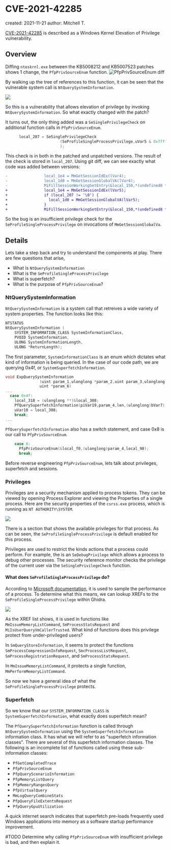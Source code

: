 # CVE-2021-42285
created: 2021-11-21
author: Mitchell T.

[CVE-2021-42285](https://msrc.microsoft.com/update-guide/vulnerability/CVE-2021-42285) is described as a Windows Kernel Elevation of Privilege vulnerability.


## Overview

Diffing `ntoskrnl.exe` between the KB5008212 and KB5007523 patches shows 1 change, the `PfpPrivSourceEnum` function. 
![PfpPrivSourceEnum diff](PatchDiffWednesday/Windows/CVE-2021-42285/img/PfpPrivSourceEnum-Diff.png) 

By walking up the tree of references to this function, it can be seen that the vulnerable system call is `NtQuerySystemInformation`.

![](PatchDiffWednesday/Windows/CVE-2021-42285/img/QueryCallTree.png)

So this is a vulnerability that allows elevation of privilege by invoking `NtQuerySystemInformation`. So what exactly changed with the patch?

It turns out, the only thing added was a `SeSinglePrivilegeCheck` on additional function calls in `PfpPrivSourceEnum`. 

```C
      local_207 = SeSinglePrivilegeCheck
                        (SeProfileSingleProcessPrivilege,uVar5 & 0xffffffffffffff00 | param_2 &0xff
                        );
```

This check is in both in the patched and unpatched versions. The result of the check is stored in `local_207`. Using git diff, we can see exactly what code was added between versions:

```diff
-                local_1e4 = MmGetSessionIdEx(lVar4);
-                local_1d0 = MmGetSessionGlobalVA(lVar4);
-                MiFillSessionWorkingSetEntry(&local_150,*(undefined8 *)(lVar4 + 0x558));
+                local_1e4 = MmGetSessionIdEx(lVar5);
+                if (local_207 != '\0') {
+                  local_1d0 = MmGetSessionGlobalVA(lVar5);
+                }
+                MiFillSessionWorkingSetEntry(&local_150,*(undefined8 *)(lVar5 + 0x558));
```

So the bug is an insufficient privilege check for the `SeProfileSingleProcessPrivilege` on invocations of `MmGetSessionGlobalVa`. 

## Details

Lets take a step back and try to understand the components at play. There are few questions that arise,

-   What is `NtQuerySystemInformation`
-   What is the `SeProfileSingleProcessPrivilege`
-   What is superfetch?
-   What is the purpose of `PfpPrivSourceEnum`?

### NtQuerySystemInformation
`NtQuerySystemInformation` is a system call that retreives a wide variety of system properties. The function looks like this:
```C
NTSTATUS 
NtQuerySystemInformation (
    SYSTEM_INFORMATION_CLASS SystemInformationClass, 
    PVOID SystemInformation, 
    ULONG SystemInformationLength, 
    ULONG *ReturnLength);
```
The first parameter, `SystemInformationClass` is an enum which dictates what kind of information is being queried. In the case of our code path, we are querying 0x4f, or `SystemSuperfetchInformation`.

```C
void ExpQuerySystemInformation
               (uint param_1,ulonglong *param_2,uint param_3,ulonglong *param_4,uint param_5,
               uint *param_6)
...
  case 0x4f:
    local_318 = (ulonglong **)&local_308;
    PfQuerySuperfetchInformation(piVar19,param_4,len,(ulonglong)bVar7);
    uVar10 = local_308;
    break;
...
```

`PfQuerySuperfetchInformation` also has a switch statement, and case 0x8 is our call to `PfpPrivSourceEnum`.

```C
    case 8:
      PfpPrivSourceEnum(&local_f0,(ulonglong)param_4,local_98);
      break;
```

Before reverse engineering `PfpPrivSourceEnum`, lets talk about privileges, superfetch and sessions.

###  Privileges
Privileges are a security mechanism applied to process tokens. They can be viewed by opening Process Explorer and viewing the Properties of a single process. Here are the security properties of the `csrss.exe` process, which is running as `NT AUTHORITY\SYSTEM`. 

![](PatchDiffWednesday/Windows/CVE-2021-42285/img/procexp.png)

There is a section that shows the available privileges for that process. As can be seen, the `SeProfileSingleProcessPrivilege` is default enabled for this process. 

Privileges are used to restrict the kinds actions that a process could perform. For example, the is an `SeDebugPrivilege` which allows a process to debug other processes. The security reference monitor checks the privilege of the current user via the `SeSinglePrivilegeCheck` function. 

#### What does `SeProfileSingleProcessPrivilege` do?

According to [Microsoft documentation](https://docs.microsoft.com/en-us/windows/security/threat-protection/security-policy-settings/profile-single-process), it is used to sample the performance of a process.  To determine what this means, we can lookup XREFs to the `SeProfileSingleProcessPrivilege` within Ghidra.

![](PatchDiffWednesday/Windows/CVE-2021-42285/img/profilexref.png)

As the XREF list shows, it is used in functions like `MmIssueMemoryListCommand`, `SmProcessStatsRequest` and `MiIsUserQueryVmCallerTrusted`. What kind of functions does this privilege protect from under-privileged users?

In `SmQueryStoreInformation`, it seems to protect the functions `SmProcessCompressionInfoRequest`, `SmcProcessListRequest`, `SmProcessRegistrationRequest`, and `SmProcessStatsRequest`. 

In `MmIssueMemoryListCommand`, it protects a single function, `MmPerformMemoryListCommand`.

So now we have a general idea of what the `SeProfileSingleProcessPrivilege` protects.

### Superfetch
So we know that our `SYSTEM_INFORMATION_CLASS` is `SystemSuperfetchInformation`, what exactly does superfetch mean?

The `PfQuerySuperfetchInformation` function is called through `NtQuerySystemInformation` using the `SystemSuperfetchInformation` information class. It has what we will refer to as "superfetch information classes". There are several of this superfetch information classes. The following is an incomplete list of functions called using these sub-information classes:

- `PfGetCompletedTrace`
- `PfpPrivSourceEnum`
- `PfpQueryScenarioInformation`
- `PfpMemoryListQuery`
- `PfpMemoryRangesQuery`
- `PfpVirtualQuery`
- `MmLogQueryCombineStats`
- `PfpQueryFileExtentsRequest`
- `PfpQueryGpuUtilization`

A quick internet search indicates that superfetch pre-loads frequently used Windows applications into memory as a software startup performance improvement.

#TODO    Determine  why calling `PfpPrivSourceEnum` with insufficient privilege is bad, and then explain it.